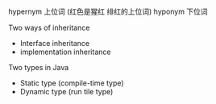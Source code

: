 #
hypernym 上位词 (红色是猩红 绯红的上位词)
hyponym  下位词

Two ways of inheritance
- Interface inheritance
- implementation inheritance

Two types in Java
- Static type (compile-time type)
- Dynamic type (run tile type)
